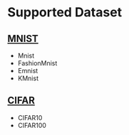 # Supported Dataset

## [MNIST](../datamodules/MNIST.py)

- Mnist
- FashionMnist
- Emnist
- KMnist

## [CIFAR](../datamodules/CIFAR.py)

- CIFAR10
- CIFAR100

